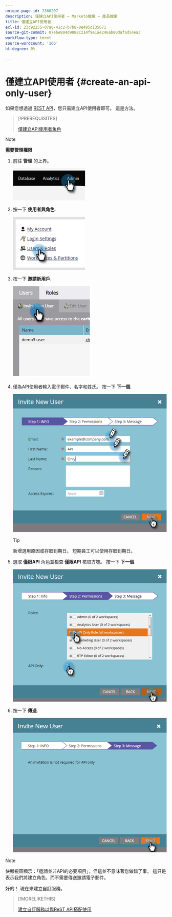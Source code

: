 ```yaml
---
unique-page-id: 2360207
description: 僅建立API使用者 — Marketo檔案 — 產品檔案
title: 僅建立API使用者
exl-id: 23c92255-07a8-41c2-b7b8-8e495d135671
source-git-commit: 07ebe804d9888c214f9e1ae246ab80dafad54ea3
workflow-type: tm+mt
source-wordcount: '166'
ht-degree: 0%

---
```


# 僅建立API使用者 {#create-an-api-only-user}

如果您想透過 [REST API](https://developers.marketo.com/documentation/rest/)，您只需建立API使用者即可。 這是方法。

>[!PREREQUISITES]
>
>[僅建立API使用者角色](/help/marketo/product-docs/administration/users-and-roles/create-an-api-only-user-role.md)

>[!NOTE]
>
>**需要管理權限**

1. 前往 **管理** 的上界。

   ![](assets/create-an-api-only-user-1.png)

1. 按一下 **使用者與角色**.

   ![](assets/create-an-api-only-user-2.png)

1. 按一下 **邀請新用戶**.

   ![](assets/create-an-api-only-user-3.png)

1. 僅為API使用者輸入電子郵件、名字和姓氏。 按一下 **下一個**.

   ![](assets/create-an-api-only-user-4.png)

   >[!TIP]
   >
   >新增選用原因或存取到期日。 短期員工可以使用存取到期日。

1. 選取 **僅限API** 角色並檢查 **僅限API** 核取方塊。 按一下 **下一個**.

   ![](assets/create-an-api-only-user-5.png)

1. 按一下 **傳送**.

   ![](assets/create-an-api-only-user-6.png)

>[!NOTE]
>
>快顯視窗顯示：「邀請並非API的必要項目」，但這並不意味著您做錯了事。 這只是表示我們將建立角色，而不需要傳送邀請電子郵件。

好的！ 現在來建立自訂服務。

>[!MORELIKETHIS]
>
>[建立自訂服務以與ReST API搭配使用](/help/marketo/product-docs/administration/additional-integrations/create-a-custom-service-for-use-with-rest-api.md)
